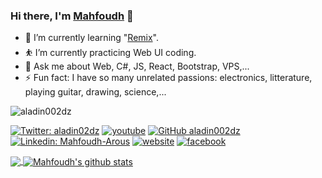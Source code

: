### Hi there, I'm [Mahfoudh](https://aladin002dz.github.io/) 👋

- 🌱 I’m currently learning "[Remix](https://remix.run/docs/en/v1/tutorials/jokes)".
- ⛹ I’m currently practicing Web UI coding.
- 💬 Ask me about Web, C#, JS, React, Bootstrap, VPS,...
- ⚡ Fun fact: I have so many unrelated passions: electronics, litterature, playing guitar, drawing, science,...
 <img src="https://komarev.com/ghpvc/?username=aladin002dz&label=Views&color=blue&style=plastic" alt="aladin002dz" />  
   
[![Twitter: aladin02dz](https://img.shields.io/twitter/follow/aladin02dz?style=social)](https://twitter.com/aladin02dz)
[![youtube](https://img.shields.io/badge/-subscribe-ff0000?style=flat-square&logo=youtube&logoColor=white)](https://www.youtube.com/channel/UCs03m_fP9-ijDyHmj15m-Jw?view_as=subscriber)
[![GitHub aladin002dz](https://img.shields.io/github/followers/aladin002dz?label=follow&style=social)](https://github.com/aladin002dz)
[![Linkedin: Mahfoudh-Arous](https://img.shields.io/badge/-MahfoudhArous-blue?style=flat-square&logo=Linkedin&logoColor=white&link=https://www.linkedin.com/in/mahfoudh-arous/)](https://www.linkedin.com/in/mahfoudh-arous/)
[![website](https://img.shields.io/badge/website-aladinstudio-2648ff?style=flat-square&logo=google-chrome&color=informational)](https://aladin002dz.github.io/)
[![facebook](https://img.shields.io/badge/-MahfoudhArous-0084FF?style=flat-square&logo=facebook&logoColor=white)](https://facebook.com/mahfoudh.arous/)

<a href="https://github.com/aladin002dz">
  <img align="center" src="https://github-readme-stats.vercel.app/api/top-langs/?username=aladin002dz&theme=light&hide_langs_below=1" />
</a>
<a href="https://github.com/aladin002dz">
 <img align="center" src="https://github-readme-stats.vercel.app/api?username=aladin002dz&show_icons=true&theme=light&line_height=27" alt="Mahfoudh's github stats"/>
</a>

